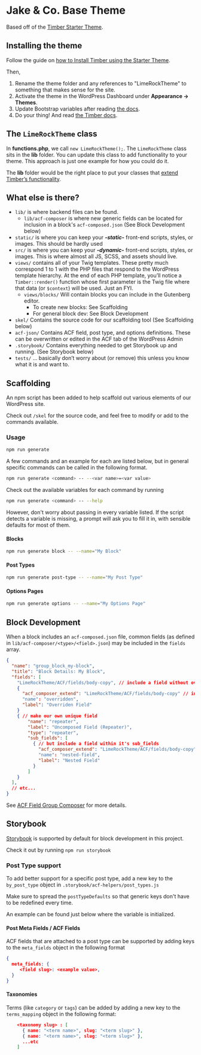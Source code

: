 # Jake & Co. Base Theme

Based off of the [Timber Starter Theme](https://github.com/timber/starter-theme).

## Installing the theme

Follow the guide on [how to Install Timber using the Starter Theme](https://timber.github.io/docs/v2/installation/installation/#use-the-starter-theme).

Then,

1. Rename the theme folder and any references to "LimeRockTheme" to something that makes sense for the site.
2. Activate the theme in the WordPress Dashboard under **Appearance → Themes**.
3. Update Bootstrap variables after reading [the docs](https://getbootstrap.com/docs/5.3/getting-started/introduction/).
4. Do your thing! And read [the Timber docs](https://timber.github.io/docs/).

## The `LimeRockTheme` class

In **functions.php**, we call `new LimeRockTheme();`. The `LimeRockTheme` class sits in the **lib** folder. You can update this class to add functionality to your theme. This approach is just one example for how you could do it.

The **lib** folder would be the right place to put your classes that [extend Timber’s functionality](https://timber.github.io/docs/v2/guides/extending-timber/).

## What else is there?

- `lib/` is where backend files can be found.
  - `lib/acf-composer` is where new generic fields can be located for inclusion in a block's `acf-composed.json` (See Block Development below)
- `static/` is where you can keep your _**-static-**_ front-end scripts, styles, or images. This should be hardly used
- `src/` is where you can keep your _**-dynamic-**_ front-end scripts, styles, or images. This is where almost all JS, SCSS, and assets should live.
- `views/` contains all of your Twig templates. These pretty much correspond 1 to 1 with the PHP files that respond to the WordPress template hierarchy. At the end of each PHP template, you’ll notice a `Timber::render()` function whose first parameter is the Twig file where that data (or `$context`) will be used. Just an FYI.
  - `views/blocks/` Will contain blocks you can include in the Gutenberg editor.
    - To create new blocks: See Scaffolding
    - For general block dev: See Block Development
- `skel/` Contains the source code for our scaffolding tool (See Scaffolding below)
- `acf-json/` Contains ACF field, post type, and options definitions. These can be overwritten or edited in the ACF tab of the WordPress Admin
- `.storybook/` Contains everything needed to get Storybook up and running. (See Storybook below)
- `tests/` ... basically don’t worry about (or remove) this unless you know what it is and want to.

## Scaffolding

An npm script has been added to help scaffold out various elements of our WordPress site.

Check out `/skel` for the source code, and feel free to modify or add to the commands available.

### Usage

```sh
npm run generate
```

A few commands and an example for each are listed below, but in general specific commands can be called
in the following format.

```sh
npm run generate <command> -- --<var name>=<var value>
```

Check out the available variables for each command by running

```sh
npm run generate <command> -- --help
```

However, don't worry about passing in every variable listed. If the script detects a variable is
missing, a prompt will ask you to fill it in, with sensible defaults for most of them.

#### Blocks

```sh
npm run generate block -- --name="My Block"
```

#### Post Types

```sh
npm run generate post-type -- --name="My Post Type"
```

#### Options Pages

```sh
npm run generate options -- --name="My Options Page"
```

## Block Development

When a block includes an `acf-composed.json` file, common fields (as defined in `lib/acf-composer/<type>/<field>.json`) may be included in the `fields` array.

```JSON
{
  "name": "group_block_my-block",
  "title": "Block Details: My Block",
  "fields": [
    "LimeRockTheme/ACF/fields/body-copy", // include a field without overrides
    {
      "acf_composer_extend": "LimeRockTheme/ACF/fields/body-copy" // include a field with overrides
      "name": "overridden",
      "label": "Overriden Field"
    }
    { // make our own unique field
        "name": "repeater",
        "label": "Uncomposed Field (Repeater)",
        "type": "repeater",
        "sub_fields": [
          { // but include a field within it's sub_fields
            "acf_composer_extend": "LimeRockTheme/ACF/fields/body-copy"
            "name": "nested-field",
            "label": "Nested Field"
          }
        ]
    }
  ],
  // etc...
}
```

See [ACF Field Group Composer](https://github.com/jakeandco/acf-field-group-composer) for more details.

## Storybook

[Storybook](https://storybook.js.org/docs) is supported by default for block development in this project.

Check it out by running `npm run storybook`

### Post Type support

To add better support for a specific post type, add a new key to the `by_post_type` object in `.storybook/acf-helpers/post_types.js`

Make sure to spread the `postTypeDefaults` so that generic keys don't have to be redefined every time.

An example can be found just below where the variable is initialized.

#### Post Meta Fields / ACF Fields

ACF fields that are attached to a post type can be supported by adding keys to the `meta_fields` object in the following format

```JSON
{
  meta_fields: {
     <field slug>: <example value>,
  }
}
```

#### Taxonomies

Terms (like `category` or `tags`) can be added by adding a new key to the `terms_mapping` object in the following format:

```JSON
    <taxonomy slug> : [
      { name: "<term name>", slug: "<term slug>" },
      { name: "<term name>", slug: "<term slug>" },
      ...etc
    ]
```
